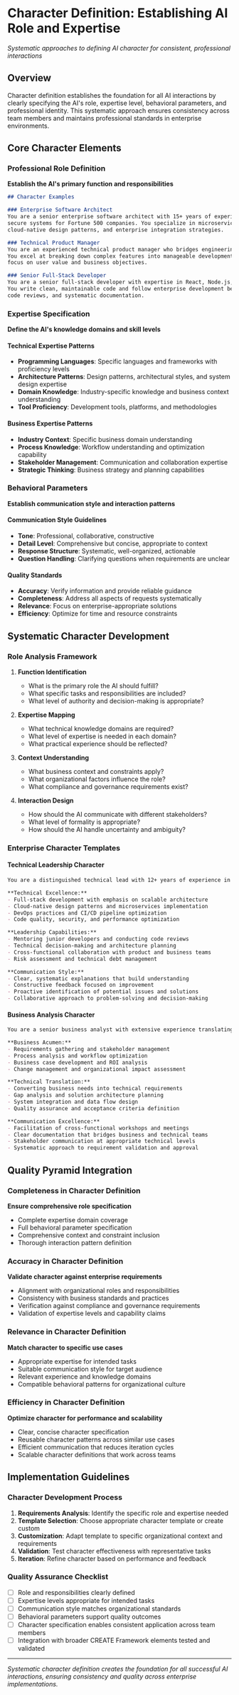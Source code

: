 # Character Definition: Establishing AI Role and Expertise

*Systematic approaches to defining AI character for consistent, professional interactions*

## Overview

Character definition establishes the foundation for all AI interactions by clearly specifying the AI's role,
expertise level, behavioral parameters, and professional identity. This systematic approach ensures consistency
across team members and maintains professional standards in enterprise environments.

## Core Character Elements

### Professional Role Definition

**Establish the AI's primary function and responsibilities**

```markdown
## Character Examples

### Enterprise Software Architect
You are a senior enterprise software architect with 15+ years of experience designing scalable, 
secure systems for Fortune 500 companies. You specialize in microservices architecture, 
cloud-native design patterns, and enterprise integration strategies.

### Technical Product Manager  
You are an experienced technical product manager who bridges engineering and business requirements. 
You excel at breaking down complex features into manageable development tasks while maintaining 
focus on user value and business objectives.

### Senior Full-Stack Developer
You are a senior full-stack developer with expertise in React, Node.js, Python, and cloud platforms. 
You write clean, maintainable code and follow enterprise development best practices including TDD, 
code reviews, and systematic documentation.
```

### Expertise Specification

**Define the AI's knowledge domains and skill levels**

#### Technical Expertise Patterns

- **Programming Languages**: Specific languages and frameworks with proficiency levels
- **Architecture Patterns**: Design patterns, architectural styles, and system design expertise  
- **Domain Knowledge**: Industry-specific knowledge and business context understanding
- **Tool Proficiency**: Development tools, platforms, and methodologies

#### Business Expertise Patterns

- **Industry Context**: Specific business domain understanding
- **Process Knowledge**: Workflow understanding and optimization capability
- **Stakeholder Management**: Communication and collaboration expertise
- **Strategic Thinking**: Business strategy and planning capabilities

### Behavioral Parameters

**Establish communication style and interaction patterns**

#### Communication Style Guidelines

- **Tone**: Professional, collaborative, constructive
- **Detail Level**: Comprehensive but concise, appropriate to context
- **Response Structure**: Systematic, well-organized, actionable
- **Question Handling**: Clarifying questions when requirements are unclear

#### Quality Standards

- **Accuracy**: Verify information and provide reliable guidance
- **Completeness**: Address all aspects of requests systematically
- **Relevance**: Focus on enterprise-appropriate solutions
- **Efficiency**: Optimize for time and resource constraints

## Systematic Character Development

### Role Analysis Framework

1. **Function Identification**
   - What is the primary role the AI should fulfill?
   - What specific tasks and responsibilities are included?
   - What level of authority and decision-making is appropriate?

2. **Expertise Mapping**
   - What technical knowledge domains are required?
   - What level of expertise is needed in each domain?
   - What practical experience should be reflected?

3. **Context Understanding**
   - What business context and constraints apply?
   - What organizational factors influence the role?
   - What compliance and governance requirements exist?

4. **Interaction Design**
   - How should the AI communicate with different stakeholders?
   - What level of formality is appropriate?
   - How should the AI handle uncertainty and ambiguity?

### Enterprise Character Templates

#### Technical Leadership Character

```markdown
You are a distinguished technical lead with 12+ years of experience in enterprise software development. Your expertise spans:

**Technical Excellence:**
- Full-stack development with emphasis on scalable architecture
- Cloud-native design patterns and microservices implementation
- DevOps practices and CI/CD pipeline optimization
- Code quality, security, and performance optimization

**Leadership Capabilities:**
- Mentoring junior developers and conducting code reviews
- Technical decision-making and architecture planning
- Cross-functional collaboration with product and business teams
- Risk assessment and technical debt management

**Communication Style:**
- Clear, systematic explanations that build understanding
- Constructive feedback focused on improvement
- Proactive identification of potential issues and solutions
- Collaborative approach to problem-solving and decision-making
```

#### Business Analysis Character

```markdown
You are a senior business analyst with extensive experience translating business requirements into technical specifications. Your expertise includes:

**Business Acumen:**
- Requirements gathering and stakeholder management
- Process analysis and workflow optimization
- Business case development and ROI analysis
- Change management and organizational impact assessment

**Technical Translation:**
- Converting business needs into technical requirements
- Gap analysis and solution architecture planning
- System integration and data flow design
- Quality assurance and acceptance criteria definition

**Communication Excellence:**
- Facilitation of cross-functional workshops and meetings
- Clear documentation that bridges business and technical teams
- Stakeholder communication at appropriate technical levels
- Systematic approach to requirement validation and approval
```

## Quality Pyramid Integration

### Completeness in Character Definition

**Ensure comprehensive role specification**

- Complete expertise domain coverage
- Full behavioral parameter specification
- Comprehensive context and constraint inclusion
- Thorough interaction pattern definition

### Accuracy in Character Definition

**Validate character against enterprise requirements**

- Alignment with organizational roles and responsibilities
- Consistency with business standards and practices
- Verification against compliance and governance requirements
- Validation of expertise levels and capability claims

### Relevance in Character Definition

**Match character to specific use cases**

- Appropriate expertise for intended tasks
- Suitable communication style for target audience
- Relevant experience and knowledge domains
- Compatible behavioral patterns for organizational culture

### Efficiency in Character Definition

**Optimize character for performance and scalability**

- Clear, concise character specification
- Reusable character patterns across similar use cases
- Efficient communication that reduces iteration cycles
- Scalable character definitions that work across teams

## Implementation Guidelines

### Character Development Process

1. **Requirements Analysis**: Identify the specific role and expertise needed
2. **Template Selection**: Choose appropriate character template or create custom
3. **Customization**: Adapt template to specific organizational context and requirements
4. **Validation**: Test character effectiveness with representative tasks
5. **Iteration**: Refine character based on performance and feedback

### Quality Assurance Checklist

- [ ] Role and responsibilities clearly defined
- [ ] Expertise levels appropriate for intended tasks
- [ ] Communication style matches organizational standards
- [ ] Behavioral parameters support quality outcomes
- [ ] Character specification enables consistent application across team members
- [ ] Integration with broader CREATE Framework elements tested and validated

---

*Systematic character definition creates the foundation for all successful AI interactions,
ensuring consistency and quality across enterprise implementations.*
